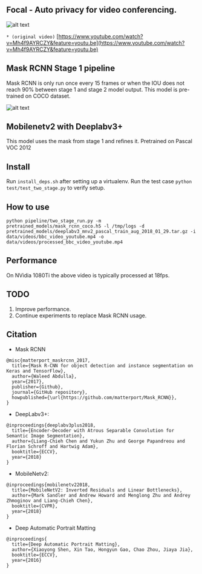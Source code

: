 ## Focal - Auto privacy for video conferencing.

![alt text][vinv]

```* (original video)``` [https://www.youtube.com/watch?v=Mh4f9AYRCZY&feature=youtu.be](https://www.youtube.com/watch?v=Mh4f9AYRCZY&feature=youtu.be)

## Mask RCNN Stage 1 pipeline

Mask RCNN is only run once every 15 frames or when the IOU does not reach 90%
between stage 1 and stage 2 model output. This model is pre-trained on COCO
dataset.

![alt text][mask]

## Mobilenetv2 with Deeplabv3+

This model uses the mask from stage 1 and refines it. Pretrained on
Pascal VOC 2012

## Install

Run `install_deps.sh` after setting up a virtualenv.
Run the test case `python test/test_two_stage.py` to verify setup.

## How to use

`python pipeline/two_stage_run.py -m pretrained_models/mask_rcnn_coco.h5 -l /tmp/logs -d pretrained_models/deeplabv3_mnv2_pascal_train_aug_2018_01_29.tar.gz -i data/videos/bbc_video_youtube.mp4 -o data/videos/processed_bbc_video_youtube.mp4`

## Performance

On NVidia 1080Ti the above video is typically processed at 18fps.

## TODO

1. Improve performance.
2. Continue experiments to replace Mask RCNN usage.

## Citation

*   Mask RCNN 
```
@misc{matterport_maskrcnn_2017,
  title={Mask R-CNN for object detection and instance segmentation on Keras and TensorFlow},
  author={Waleed Abdulla},
  year={2017},
  publisher={Github},
  journal={GitHub repository},
  howpublished={\url{https://github.com/matterport/Mask_RCNN}},
}
```
*   DeepLabv3+:
```
@inproceedings{deeplabv3plus2018,
  title={Encoder-Decoder with Atrous Separable Convolution for Semantic Image Segmentation},
  author={Liang-Chieh Chen and Yukun Zhu and George Papandreou and Florian Schroff and Hartwig Adam},
  booktitle={ECCV},
  year={2018}
}
```


*   MobileNetv2:
```
@inproceedings{mobilenetv22018,
  title={MobileNetV2: Inverted Residuals and Linear Bottlenecks},
  author={Mark Sandler and Andrew Howard and Menglong Zhu and Andrey Zhmoginov and Liang-Chieh Chen},
  booktitle={CVPR},
  year={2018}
}
```

*   Deep Automatic Portrait Matting
```
@inproceedings{
  title={Deep Automatic Portrait Matting},
  author={Xiaoyong Shen, Xin Tao, Hongyun Gao, Chao Zhou, Jiaya Jia},
  booktitle={ECCV},
  year={2016}
}
```


[mask]: https://github.com/geek101/focal/blob/master/data/readme/mask_rcnn_pipeline.jpeg "Stage1 Inference output"

[vinv]: https://github.com/geek101/focal/blob/master/data/videos/bbc_clip_processed_vinv.gif "bbc video processed"

